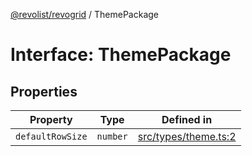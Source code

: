 [@revolist/revogrid](README.md) / ThemePackage

# Interface: ThemePackage

## Properties

| Property | Type | Defined in |
| ------ | ------ | ------ |
| `defaultRowSize` | `number` | [src/types/theme.ts:2](https://github.com/revolist/revogrid/blob/1d0ce44a71b6b80efaa7b83dae9a188a9f2de653/src/types/theme.ts#L2) |
